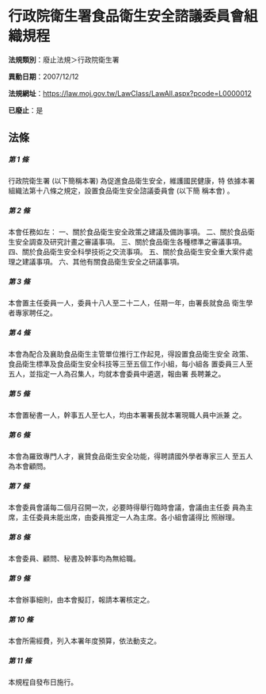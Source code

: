 # 行政院衛生署食品衛生安全諮議委員會組織規程

**法規類別**：廢止法規＞行政院衛生署

**異動日期**：2007/12/12  

**法規網址**：https://law.moj.gov.tw/LawClass/LawAll.aspx?pcode=L0000012

**已廢止**：是



## 法條
##### 第 1 條
行政院衛生署 (以下簡稱本署) 為促進食品衛生安全，維護國民健康，特
依據本署組織法第十八條之規定，設置食品衛生安全諮議委員會 (以下簡
稱本會) 。

##### 第 2 條
本會任務如左：
一、關於食品衛生安全政策之建議及備詢事項。
二、關於食品衛生安全調查及研究計畫之審議事項。
三、關於食品衛生各種標準之審議事項。
四、關於食品衛生安全科學技術之交流事項。
五、關於食品衛生安全重大案件處理之建議事項。
六、其他有關食品衛生安全之研議事項。


##### 第 3 條
本會置主任委員一人，委員十八人至二十二人，任期一年，由署長就食品
衛生學者專家聘任之。

##### 第 4 條
本會為配合及襄助食品衛生主管單位推行工作起見，得設置食品衛生安全
政策、食品衛生標準及食品衛生安全科技等三至五個工作小組，每小組各
置委員三人至五人，並指定一人為召集人，均就本會委員中遴選，報由署
長聘兼之。

##### 第 5 條
本會置秘書一人，幹事五人至七人，均由本署署長就本署現職人員中派兼
之。

##### 第 6 條
本會為羅致專門人才，襄贊食品衛生安全功能，得聘請國外學者專家三人
至五人為本會顧問。

##### 第 7 條
本會委員會議每二個月召開一次，必要時得舉行臨時會議，會議由主任委
員為主席，主任委員未能出席，由委員推定一人為主席。各小組會議得比
照辦理。

##### 第 8 條
本會委員、顧問、秘書及幹事均為無給職。

##### 第 9 條
本會辦事細則，由本會擬訂，報請本署核定之。

##### 第 10 條
本會所需經費，列入本署年度預算，依法動支之。

##### 第 11 條
本規程自發布日施行。



